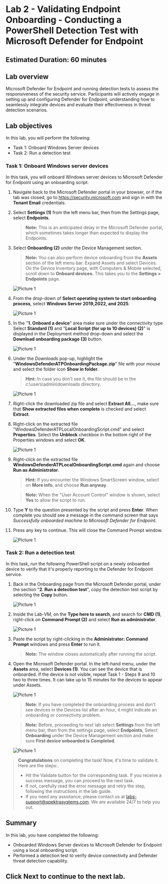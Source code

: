 # Lab 2 - Validating Endpoint Onboarding - Conducting a PowerShell Detection Test with Microsoft Defender for Endpoint

## Estimated Duration: 60 minutes

## Lab overview

Microsoft Defender for Endpoint and running detection tests to assess the responsiveness of the security service. Participants will actively engage in setting up and configuring Defender for Endpoint, understanding how to seamlessly integrate devices and evaluate their effectiveness in threat detection scenarios.

## Lab objectives

In this lab, you will perform the following:

- Task 1: Onboard Windows Server devices 
- Task 2: Run a detection test

### Task 1: Onboard Windows server devices

In this task, you will onboard Windows server devices to Microsoft Defender for Endpoint using an onboarding script.

1. Navigate back to the Microsoft Defender portal in your browser, or if the tab was closed, go to https://security.microsoft.com and sign in with the **Tenant Email** credentials.

1. Select **Settings (1)** from the left menu bar, then from the Settings page, select **Endpoints**.

   >**Note:** This is an anticipated delay in the Microsoft Defender portal, which sometimes takes longer than expected to display the Endpoints.

1. Select **Onboarding (2)** under the Device Management section.

    >**Note:** You can also perform device onboarding from the **Assets** section of the left menu bar. Expand Assets and select Devices. On the Device Inventory page, with Computers & Mobile selected, scroll down to **Onboard devices.** This takes you to the **Settings > Endpoints** page.

   ![Picture 1](media/settings.png)

1. From the drop-down of **Select operating system to start onboarding process**, select **Windows Server 2019,2022, and 2025**.

   ![Picture 1](media/L2-T1-S4.png)

1. In the "**1. Onboard a device**" area make sure under the connectivity type Select **Standard (1)** and  "**Local Script (for up to 10 devices) (2)**" is displayed in the Deployment method drop-down and select the **Download onboarding package (3)** button. 

   ![Picture 1](media/L2-T1-S5.png)

1. Under the *Downloads* pop-up, highlight the "**WindowsDefenderATPOnboardingPackage.zip**" file with your mouse and select the folder icon **Show in folder**. 

    >**Hint:** In case you don't see it, the file should be in the c:\users\admin\downloads directory.
    
   ![Picture 1](media/showinfolder.png)

1. Right-click the downloaded zip file and select **Extract All...**, make sure that **Show extracted files when complete** is checked and select **Extract**.

1. Right-click on the extracted file "WindowsDefenderATPLocalOnboardingScript.cmd" and select **Properties**. Select the **Unblock** checkbox in the bottom right of the Properties windows and select **OK**.

   ![Picture 1](media/sc200-mod2-unblock.png)

1. Right-click on the extracted file **WindowsDefenderATPLocalOnboardingScript.cmd** again and choose **Run as Administrator**.  

    >**Hint:** If you encounter the Windows SmartScreen window, select on **More info**, and choose **Run anyway**. 

    >**Note:**  When the "User Account Control" window is shown, select **Yes** to allow the script to run.
    
1. Type **Y** to the question presented by the script and press **Enter**. When complete you should see a message in the command screen that says *Successfully onboarded machine to Microsoft Defender for Endpoint*.

1. Press any key to continue. This will close the Command Prompt window.

   ![Picture 1](media/SC-200-img25.png)

### Task 2: Run a detection test

In this task, run the following PowerShell script on a newly onboarded device to verify that it's properly reporting to the Defender for Endpoint service.

1. Back in the Onboarding page from the Microsoft Defender portal, under the section "**2. Run a detection test**", copy the detection test script by selecting the **Copy** button.  

   ![Picture 1](media/copy.png)

1. Inside the Lab-VM, on the **Type here to search**, and search for **CMD (1)**, right-click on **Command Prompt (2)** and select **Run as administrator**.

   ![Picture 1](media/cmd.png)

1. Paste the script by right-clicking in the **Administrator: Command Prompt** windows and press **Enter** to run it. 

    >**Note:** The window closes automatically after running the script.

1. Open the Microsoft Defender portal. In the left-hand menu, under the **Assets** area, select **Devices (1)**. You can see the device that is onboarded. If the device is not visible, repeat Task 1 - Steps 9 and 10 two to three times. It can take up to 15 minutes for the devices to appear under Assets.

   ![Picture 1](media/device1.png)

    >**Note:** If you have completed the onboarding process and don't see devices in the Devices list after an hour, it might indicate an onboarding or connectivity problem.

    >**Note:** Before, proceeding to next lab select **Settings** from the left menu bar, then from the settings page, select **Endpoints**, Select **Onboarding** under 
     the Device Management section and make sure **First device onboarded is Completed**.
    
     ![Picture 1](media/endpoint_lab21.png)

> **Congratulations** on completing the task! Now, it's time to validate it. Here are the steps:.
> - Hit the Validate button for the corresponding task. If you receive a success message, you can proceed to the next task. 
> - If not, carefully read the error message and retry the step, following the instructions in the lab guide.
> - If you need any assistance, please contact us at labs-support@spektrasystems.com. We are available 24/7 to help you out.
   
<validation step="2de23ac0-d39f-4a7a-88f8-f0bf5554a542" />

## Summary

In this lab, you have completed the following:

- Onboarded Windows Server devices to Microsoft Defender for Endpoint using a local onboarding script.
- Performed a detection test to verify device connectivity and Defender threat detection capability.

## Click Next to continue to the next lab.
